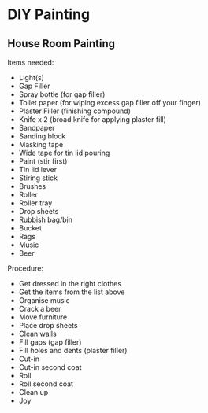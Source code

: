 # DIY Painting

## House Room Painting

Items needed:

- Light(s)
- Gap Filler
- Spray bottle (for gap filler)
- Toilet paper (for wiping excess gap filler off your finger)
- Plaster Filler (finishing compound)
- Knife x 2 (broad knife for applying plaster fill)
- Sandpaper
- Sanding block
- Masking tape
- Wide tape for tin lid pouring
- Paint (stir first)
- Tin lid lever
- Stiring stick
- Brushes
- Roller
- Roller tray
- Drop sheets
- Rubbish bag/bin
- Bucket
- Rags
- Music
- Beer

Procedure:

- Get dressed in the right clothes 
- Get the items from the list above
- Organise music
- Crack a beer
- Move furniture
- Place drop sheets
- Clean walls
- Fill gaps (gap filler)
- Fill holes and dents (plaster filler)
- Cut-in
- Cut-in second coat 
- Roll
- Roll second coat 
- Clean up
- Joy
